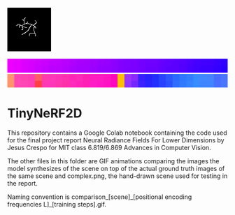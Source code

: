 ![2D scene](complex.png)

![2D scene representation](comparison_disk_L6_60K.gif)
![2D scene representation](comparison_complex_L6_60K.gif)
# TinyNeRF2D
This repository contains a Google Colab notebook containing the code used for the final project report Neural Radiance Fields For Lower Dimensions by Jesus Crespo for MIT class 6.819/6.869 Advances in Computer Vision.

The other files in this folder are GIF animations comparing the images the model synthesizes of the scene on top of the actual ground truth images of the same scene and complex.png, the hand-drawn scene used for testing in the report.

Naming convention is comparison_[scene]\_[positional encoding frequencies L]\_[training steps].gif.
